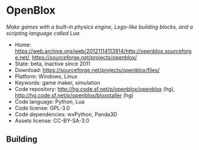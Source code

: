 # OpenBlox

_Make games with a built-in physics engine, Lego-like building blocks, and a scripting language called Lua._

- Home: https://web.archive.org/web/20121114113914/http://openblox.sourceforge.net/, https://sourceforge.net/projects/openblox/
- State: beta, inactive since 2011
- Download: https://sourceforge.net/projects/openblox/files/
- Platform: Windows, Linux
- Keywords: game maker, simulation
- Code repository: http://hg.code.sf.net/p/openblox/openblox (hg), http://hg.code.sf.net/p/openblox/bloxstaller (hg)
- Code language: Python, Lua
- Code license: GPL-3.0
- Code dependencies: wxPython, Panda3D
- Assets license: CC-BY-SA-3.0

## Building

